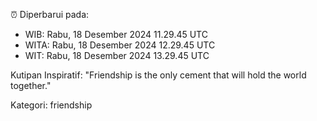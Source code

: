⏰ Diperbarui pada:
- WIB: Rabu, 18 Desember 2024 11.29.45 UTC
- WITA: Rabu, 18 Desember 2024 12.29.45 UTC
- WIT: Rabu, 18 Desember 2024 13.29.45 UTC

Kutipan Inspiratif:
"Friendship is the only cement that will hold the world together."


Kategori: friendship

